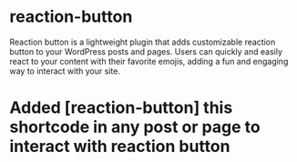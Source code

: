 # reaction-button
Reaction button is a lightweight plugin that adds customizable reaction button to your WordPress posts and pages. Users can quickly and easily react to your content with their favorite emojis, adding a fun and engaging way to interact with your site.
# Added [reaction-button] this shortcode in any post or page to interact with reaction button
